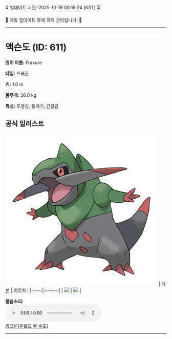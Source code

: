 
⏳ 업데이트 시간: 2025-10-19 00:16:24 (KST) ⏳

🤖 자동 업데이트 봇에 의해 관리됩니다! 🤖

---

# 액슨도 (ID: 611)
**영어 이름:** Fraxure

**타입:** 드래곤

**키:** 1.0 m

**몸무게:** 36.0 kg

**특성:** 투쟁심, 틀깨기, 긴장감

## 공식 일러스트
![](https://raw.githubusercontent.com/PokeAPI/sprites/master/sprites/pokemon/other/official-artwork/611.png)
| 기본 | 이로치 |
|:----:|:------:|
| <img src="http://play.pokemonshowdown.com/sprites/ani/fraxure.gif" width="200"> | <img src="http://play.pokemonshowdown.com/sprites/ani-shiny/fraxure.gif" width="200"> |

**울음소리:**<br><audio controls src="https://raw.githubusercontent.com/PokeAPI/cries/main/cries/pokemon/latest/611.ogg"></audio><br> [링크(다운로드 될 수도)](https://raw.githubusercontent.com/PokeAPI/cries/main/cries/pokemon/latest/611.ogg)


---
